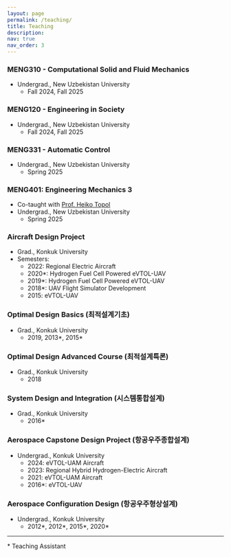 ```yaml
---
layout: page
permalink: /teaching/
title: Teaching
description:
nav: true
nav_order: 3
---
```


### MENG310 - Computational Solid and Fluid Mechanics

- Undergrad., New Uzbekistan University
  - Fall 2024, Fall 2025

### MENG120 - Engineering in Society

- Undergrad., New Uzbekistan University
  - Fall 2024, Fall 2025

### MENG331 - Automatic Control

- Undergrad., New Uzbekistan University
  - Spring 2025

### MENG401: Engineering Mechanics 3

- Co-taught with [Prof. Heiko Topol](https://heikotopol.github.io/)
- Undergrad., New Uzbekistan University
  - Spring 2025

### Aircraft Design Project

- Grad., Konkuk University
- Semesters:
  - 2022: Regional Electric Aircraft
  - 2020\*: Hydrogen Fuel Cell Powered eVTOL-UAV
  - 2019\*: Hydrogen Fuel Cell Powered eVTOL-UAV
  - 2018\*: UAV Flight Simulator Development
  - 2015: eVTOL-UAV

### Optimal Design Basics (최적설계기초)

- Grad., Konkuk University
  - 2019, 2013\*, 2015\*

### Optimal Design Advanced Course (최적설계특론)

- Grad., Konkuk University
  - 2018

### System Design and Integration (시스템통합설계)

- Grad., Konkuk University
  - 2016\*

### Aerospace Capstone Design Project (항공우주종합설계)

- Undergrad., Konkuk University
  - 2024: eVTOL-UAM Aircraft
  - 2023: Regional Hybrid Hydrogen-Electric Aircraft
  - 2021: eVTOL-UAM Aircraft
  - 2016\*: eVTOL-UAV

### Aerospace Configuration Design (항공우주형상설계)

- Undergrad., Konkuk University
  - 2012\*, 2012\*, 2015\*, 2020\*

---

\* Teaching Assistant
